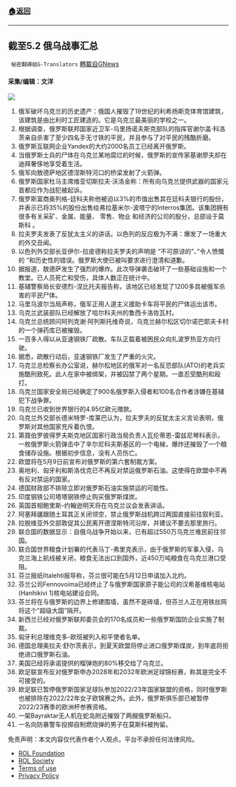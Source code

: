 ###  [:house:返回](README.md)
---


## 截至5.2 俄乌战事汇总
` 秘密翻譯組G-Translators` [轉載自GNews](https://gnews.org/zh-hans/2456814/)

#### 采集/编辑：文洋
 ![](https://assets.gnews.org/wp-content/uploads/2022/05/16515179881.png) 
1. 俄军破坏乌克兰的历史遗产：俄国人摧毁了19世纪的利希扬斯克体育馆建筑，该建筑是由比利时工匠建造的。它是乌克兰最美丽的学校之一。
2. 根据调查，俄罗斯联邦国家近卫军-乌里扬诺夫斯克部队的指挥官谢尔盖·科洛茨亲自杀害了至少四名手无寸铁的平民，并且参与了对平民的残酷折磨。
3. 俄罗斯互联网企业Yandex的大约2000名员工已经离开俄罗斯。
4. 当俄罗斯士兵的尸体在乌克兰某地腐烂的时候，俄罗斯的宣传家基谢廖夫却在迪拜奢侈地享受着生活。
5. 俄军向敖德萨地区德涅斯特河口的桥梁发射了火箭弹。
6. 俄罗斯国家杜马主席维亚切斯拉夫·沃洛金称：所有向乌克兰提供武器的国家元首都应作为战犯被起诉。
7. 俄罗斯富商奥列格-廷科夫称他被迫以3%的市值出售其在廷科夫银行的股份，并表示已将35%的股份出售给弗拉基米尔-波塔宁的Interros集团。该集团拥有很多有关采矿、金属、能量、 零售、物业 和经济的公司的股分，总部设于莫斯科 。
8. 拉夫罗夫发表了反犹太主义的讲话。以色列的反应极为不满：爆发了一场重大的外交丑闻。
9. 以色列外交部长亚伊尔-拉皮德称拉夫罗夫的声明是 “不可原谅的”、”令人愤慨的 “和历史性的错误。俄罗斯大使已被叫要求进行澄清和道歉。
10. 据报道，敖德萨发生了强烈的爆炸。此次导弹袭击破坏了一些基础设施和一个教堂。已人员死亡和受伤，具体人数正在统计中。
11. 基辅警察局长安德烈-涅比托夫报告称，该地区已经发现了1200多具被俄军杀害的平民尸体。
12. 马里乌波尔当局声称，俄军正用人道主义援助卡车将平民的尸体运出该市。
13. 乌克兰武装部队已经解放了哈尔科夫州的鲁西卡洛佐瓦村。
14. 乌克兰总统顾问阿列克谢·阿列斯托维奇说，乌克兰赫尔松区切尔诺巴耶夫卡村的一个弹药库已被摧毁。
15. 一百多人得以从亚速钢铁厂疏散。车队正载着被困民众向扎波罗热亚方向行驶。
16. 据悉，疏散行动后，亚速钢铁厂发生了严重的火灾。
17. 乌克兰总检察长办公室说，赫尔松地区的俄军对一名反恐部队(ATO)的老兵实施酷刑致死。此人在家中被绑架，并被囚禁了两个星期。一直忍受酷刑和殴打。
18. 乌克兰国家安全局已经确定了900名俄罗斯入侵者和100名合作者涉嫌在基辅犯下战争罪。
19. 乌克兰已收到世界银行的4.95亿欧元赠款。
20. 乌克兰外交部长德米特罗-库莱巴认为，拉夫罗夫的反犹太主义言论表明，俄罗斯对其他国家充斥着仇恨。
21. 第聂伯罗彼得罗夫斯克地区国家行政当局负责人瓦伦蒂恩-雷兹尼琴科表示，一枚俄罗斯火箭弹击中了辛尔尼科夫斯基区的一个电梯，爆炸还摧毁了一个粮食储存设施。根据初步信息，没有人员伤亡。
22. 欧盟将在5月9日前宣布对俄罗斯的第六套制裁方案。
23. 奥地利、匈牙利和斯洛伐克已不再反对禁运俄罗斯石油。这使得在欧盟中不再有反对禁运的国家。
24. 德国财政部不排除立即对俄罗斯石油实施禁运的可能性。
25. 印度钢铁公司塔塔钢铁停止购买俄罗斯煤炭。
26. 英国首相鲍里斯-约翰逊明天将在乌克兰议会发表讲话。
27. 阿塞拜疆跟随土耳其正关闭领空，禁止俄罗斯战机跨过两国直接前往叙利亚。
28. 拉脱维亚外交部敦促其公民离开德涅斯特河沿岸，并建议不要去那里旅行。
29. 联合国的数据显示：自俄乌战争开始以来，已有超过550万乌克兰难民前往邻国。
30. 联合国世界粮食计划署的代表马丁-弗里克表示，由于俄罗斯的军事入侵，乌克兰海上航线被关闭，粮食无法出口到国外，近450万吨粮食在乌克兰港口受阻。
31. 芬兰报纸Iltalehti报导称，芬兰很可能在5月12日申请加入北约。
32. 芬兰公司Fennovoima已经终止了与俄罗斯国家原子能公司的汉希基维核电站(Hanhikivi 1)核电站建设合同。
33. 芬兰将在与俄罗斯的边界上修建围墙，虽然不是砖墙，但芬兰人正在用铁丝网将这个”超级大国”隔开。
34. 新西兰已经对俄罗斯联邦委员会的170名成员和一些俄罗斯国防企业实施了制裁。
35. 匈牙利总理维克多-欧班被列入和平使者名单。
36. 德国总理奥拉夫·舒尔茨表示，到夏天欧盟将停止进口俄罗斯煤炭，到年底将拒绝进口俄罗斯石油。
37. 美国已经将承诺提供的榴弹炮的80%移交给了乌克兰。
38. 欧足联宣布反对俄罗斯申办2028年和2032年欧洲足球锦标赛，称其是完全不可接受的。
39. 欧足联已暂停俄罗斯国家足球队参加2022/23年国家联盟的资格，同时俄罗斯也被排除在2022/22年女子欧锦赛之外。此外，俄罗斯俱乐部已被暂停2022/23赛季的欧洲杯参赛资格。
40. 一架Bayraktar无人机在蛇岛附近摧毁了两艘俄罗斯船只。
41. 一名向防暴警车投掷自制燃烧弹的男子在莫斯科被拘留。

免责声明：本文内容仅代表作者个人观点，平台不承担任何法律风险。
  
- [ROL Foundation](https://rolfoundation.org/)
- [ROL Society](https://rolsociety.org/)
- [Terms of use](https://gnews.org/terms-of-use-3/)
- [Privacy Policy](https://gnews.org/privacy-policy/)
